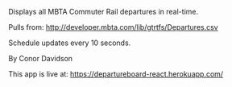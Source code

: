 Displays all MBTA Commuter Rail departures in real-time.

Pulls from: http://developer.mbta.com/lib/gtrtfs/Departures.csv

Schedule updates every 10 seconds.

By Conor Davidson

This app is live at: https://departureboard-react.herokuapp.com/
